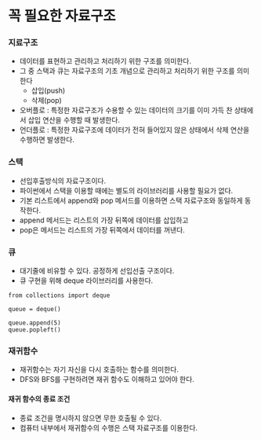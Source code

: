 # 꼭 필요한 자료구조

### 지료구조
- 데이터를 표현하고 관리하고 처리하기 위한 구조를 의미한다.
- 그 중 스택과 큐는 자료구조의 기초 개념으로 관리하고 처리하기 위한 구조를 의미한다
    - 삽입(push)
    - 삭제(pop)
- 오버플로 : 특정한 자료구조가 수용할 수 있는 데이터의 크기를 이미 가득 찬 상태에서 삽입 연산을 수행할 때 발생한다.
- 언더플로 : 특정한 자료구조에 데이터가 전혀 들어있지 않은 상태에서 삭제 연산을 수행하면 발생한다.

### 스택
- 선입후출방식의 자료구조이다.
- 파이썬에서 스택을 이용할 때에는 별도의 라이브러리를 사용할 필요가 없다.
- 기본 리스트에서 append와 pop 메서드를 이용하면 스택 자료구조와 동일하게 동작한다.
- append 메서드는 리스트의 가장 뒤쪽에 데이터를 삽입하고
- pop은 메서드는 리스트의 가장 뒤쪽에서 데이터를 꺼낸다.

### 큐
- 대기줄에 비유할 수 있다. 공정하게 선입선출 구조이다.
- 큐 구현을 위해 deque 라이브러리를 사용한다.
~~~
from collections import deque

queue = deque()

queue.append(5)
queue.popleft()
~~~

### 재귀함수
- 재귀함수는 자기 자신을 다시 호출하는 함수를 의미한다. 
- DFS와 BFS를 구현하려면 재귀 함수도 이해하고 있어야 한다.

#### 재귀 함수의 종료 조건
- 종료 조건을 명시하지 않으면 무한 호출될 수 있다.
- 컴퓨터 내부에서 재귀함수의 수행은 스택 자료구조를 이용한다.